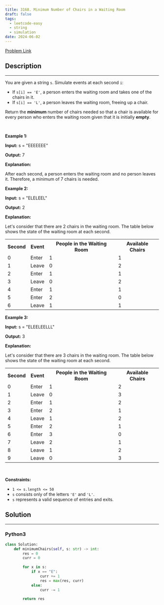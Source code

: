 ```yaml
---
title: 3168. Minimum Number of Chairs in a Waiting Room
draft: false
tags: 
  - leetcode-easy
  - string
  - simulation
date: 2024-06-02
---
```


[Problem Link](https://leetcode.com/problems/minimum-number-of-chairs-in-a-waiting-room/)

## Description

---
<p>You are given a string <code>s</code>. Simulate events at each second <code>i</code>:</p>

<ul>
	<li>If <code>s[i] == &#39;E&#39;</code>, a person enters the waiting room and takes one of the chairs in it.</li>
	<li>If <code>s[i] == &#39;L&#39;</code>, a person leaves the waiting room, freeing up a chair.</li>
</ul>

<p>Return the <strong>minimum </strong>number of chairs needed so that a chair is available for every person who enters the waiting room given that it is initially <strong>empty</strong>.</p>

<p>&nbsp;</p>
<p><strong class="example">Example 1:</strong></p>

<div class="example-block">
<p><strong>Input:</strong> <span class="example-io">s = &quot;EEEEEEE&quot;</span></p>

<p><strong>Output:</strong> <span class="example-io">7</span></p>

<p><strong>Explanation:</strong></p>

<p>After each second, a person enters the waiting room and no person leaves it. Therefore, a minimum of 7 chairs is needed.</p>
</div>

<p><strong class="example">Example 2:</strong></p>

<div class="example-block">
<p><strong>Input:</strong> <span class="example-io">s = &quot;ELELEEL&quot;</span></p>

<p><strong>Output:</strong> <span class="example-io">2</span></p>

<p><strong>Explanation:</strong></p>

<p>Let&#39;s consider that there are 2 chairs in the waiting room. The table below shows the state of the waiting room at each second.</p>
</div>

<table>
	<tbody>
		<tr>
			<th>Second</th>
			<th>Event</th>
			<th>People in the Waiting Room</th>
			<th>Available Chairs</th>
		</tr>
		<tr>
			<td>0</td>
			<td>Enter</td>
			<td>1</td>
			<td>1</td>
		</tr>
		<tr>
			<td>1</td>
			<td>Leave</td>
			<td>0</td>
			<td>2</td>
		</tr>
		<tr>
			<td>2</td>
			<td>Enter</td>
			<td>1</td>
			<td>1</td>
		</tr>
		<tr>
			<td>3</td>
			<td>Leave</td>
			<td>0</td>
			<td>2</td>
		</tr>
		<tr>
			<td>4</td>
			<td>Enter</td>
			<td>1</td>
			<td>1</td>
		</tr>
		<tr>
			<td>5</td>
			<td>Enter</td>
			<td>2</td>
			<td>0</td>
		</tr>
		<tr>
			<td>6</td>
			<td>Leave</td>
			<td>1</td>
			<td>1</td>
		</tr>
	</tbody>
</table>

<p><strong class="example">Example 3:</strong></p>

<div class="example-block">
<p><strong>Input:</strong> <span class="example-io">s = &quot;ELEELEELLL&quot;</span></p>

<p><strong>Output:</strong> <span class="example-io">3</span></p>

<p><strong>Explanation:</strong></p>

<p>Let&#39;s consider that there are 3 chairs in the waiting room. The table below shows the state of the waiting room at each second.</p>
</div>

<table>
	<tbody>
		<tr>
			<th>Second</th>
			<th>Event</th>
			<th>People in the Waiting Room</th>
			<th>Available Chairs</th>
		</tr>
		<tr>
			<td>0</td>
			<td>Enter</td>
			<td>1</td>
			<td>2</td>
		</tr>
		<tr>
			<td>1</td>
			<td>Leave</td>
			<td>0</td>
			<td>3</td>
		</tr>
		<tr>
			<td>2</td>
			<td>Enter</td>
			<td>1</td>
			<td>2</td>
		</tr>
		<tr>
			<td>3</td>
			<td>Enter</td>
			<td>2</td>
			<td>1</td>
		</tr>
		<tr>
			<td>4</td>
			<td>Leave</td>
			<td>1</td>
			<td>2</td>
		</tr>
		<tr>
			<td>5</td>
			<td>Enter</td>
			<td>2</td>
			<td>1</td>
		</tr>
		<tr>
			<td>6</td>
			<td>Enter</td>
			<td>3</td>
			<td>0</td>
		</tr>
		<tr>
			<td>7</td>
			<td>Leave</td>
			<td>2</td>
			<td>1</td>
		</tr>
		<tr>
			<td>8</td>
			<td>Leave</td>
			<td>1</td>
			<td>2</td>
		</tr>
		<tr>
			<td>9</td>
			<td>Leave</td>
			<td>0</td>
			<td>3</td>
		</tr>
	</tbody>
</table>

<p>&nbsp;</p>
<p><strong>Constraints:</strong></p>

<ul>
	<li><code>1 &lt;= s.length &lt;= 50</code></li>
	<li><code>s</code> consists only of the letters <code>&#39;E&#39;</code> and <code>&#39;L&#39;</code>.</li>
	<li><code>s</code> represents a valid sequence of entries and exits.</li>
</ul>


## Solution

---
### Python3
``` py title='minimum-number-of-chairs-in-a-waiting-room'
class Solution:
    def minimumChairs(self, s: str) -> int:
        res = 0
        curr = 0
        
        for x in s:
            if x == "E":
                curr += 1
                res = max(res, curr)
            else:
                curr -= 1
        
        return res
```

